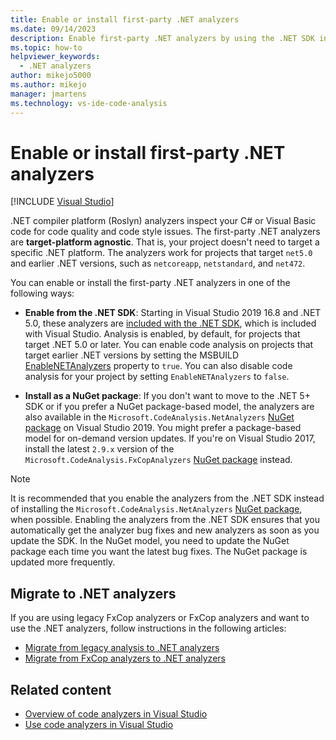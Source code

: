 ```yaml
---
title: Enable or install first-party .NET analyzers
ms.date: 09/14/2023
description: Enable first-party .NET analyzers by using the .NET SDK in Visual Studio or install a first-party analyzer as a NuGet package.
ms.topic: how-to
helpviewer_keywords:
  - .NET analyzers
author: mikejo5000
ms.author: mikejo
manager: jmartens
ms.technology: vs-ide-code-analysis
---
```

# Enable or install first-party .NET analyzers

 [!INCLUDE [Visual Studio](~/includes/applies-to-version/vs-windows-only.md)]



.NET compiler platform (Roslyn) analyzers inspect your C# or Visual Basic code for code quality and code style issues. The first-party .NET analyzers are **target-platform agnostic**. That is, your project doesn't need to target a specific .NET platform. The analyzers work for projects that target `net5.0` and earlier .NET versions, such as `netcoreapp`, `netstandard`, and `net472`.

You can enable or install the first-party .NET analyzers in one of the following ways:

- **Enable from the .NET SDK**: Starting in Visual Studio 2019 16.8 and .NET 5.0, these analyzers are [included with the .NET SDK](/dotnet/fundamentals/code-analysis/overview), which is included with Visual Studio. Analysis is enabled, by default, for projects that target .NET 5.0 or later. You can enable code analysis on projects that target earlier .NET versions by setting the MSBUILD [EnableNETAnalyzers](/dotnet/core/project-sdk/msbuild-props#enablenetanalyzers) property to `true`. You can also disable code analysis for your project by setting `EnableNETAnalyzers` to `false`.

- **Install as a NuGet package**: If you don't want to move to the .NET 5+ SDK or if you prefer a NuGet package-based model, the analyzers are also available in the `Microsoft.CodeAnalysis.NetAnalyzers` [NuGet package](https://www.nuget.org/packages/Microsoft.CodeAnalysis.NetAnalyzers) on Visual Studio 2019.  You might prefer a package-based model for on-demand version updates. If you're on Visual Studio 2017, install the latest `2.9.x` version of the `Microsoft.CodeAnalysis.FxCopAnalyzers` [NuGet package](https://www.nuget.org/packages/Microsoft.CodeAnalysis.FxCopAnalyzers/) instead.

> [!NOTE]
> It is recommended that you enable the analyzers from the .NET SDK instead of installing the `Microsoft.CodeAnalysis.NetAnalyzers` [NuGet package](https://www.nuget.org/packages/Microsoft.CodeAnalysis.NetAnalyzers), when possible. Enabling the analyzers from the .NET SDK ensures that you automatically get the analyzer bug fixes and new analyzers as soon as you update the SDK. In the NuGet model, you need to update the NuGet package each time you want the latest bug fixes. The NuGet package is updated more frequently.

## Migrate to .NET analyzers

If you are using legacy FxCop analyzers or FxCop analyzers and want to use the .NET analyzers, follow instructions in the following articles:

- [Migrate from legacy analysis to .NET analyzers](migrate-from-legacy-analysis-to-net-analyzers.md)
- [Migrate from FxCop analyzers to .NET analyzers](migrate-from-fxcop-analyzers-to-net-analyzers.md)

## Related content

- [Overview of code analyzers in Visual Studio](roslyn-analyzers-overview.md)
- [Use code analyzers in Visual Studio](use-roslyn-analyzers.md)
